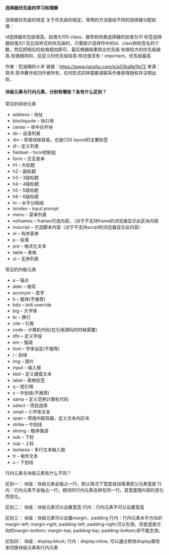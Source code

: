 #### 选择器优先级的学习和理解
选择器优先级的规定
关于优先级的规定，常用的方法是给不同的选择器分配权值：

id选择器优先级很高，权值为100
class、属性和伪类选择器的权值为10
标签选择器权值为1
在比较样式的优先级时，只需统计选择符中的id、class和标签名的个数，然后把相应的权值相加即可，最后根据结果排出优先级
权值较大的优先级越高
权值相同的，后定义的优先级较高
样式值含有！important，优先级最高

作者：犯迷糊的小羊
链接：https://www.jianshu.com/p/a53ba8e1fe72
来源：简书
简书著作权归作者所有，任何形式的转载都请联系作者获得授权并注明出处。

#### 块级元素与行内元素，分别有哪些？各有什么区别？
常见的块状元素
- address – 地址
- blockquote – 块引用
- center – 举中对齐块
- dir – 目录列表
- div – 常用块级容易，也是CSS layout的主要标签
- dl – 定义列表
- fieldset – form控制组
- form – 交互表单
- h1 – 大标题
- h2 – 副标题
- h3 – 3级标题
- h4 – 4级标题
- h5 – 5级标题
- h6 – 6级标题
- hr – 水平分隔线
- isindex – input prompt
- menu – 菜单列表
- noframes – frames可选内容，（对于不支持frame的浏览器显示此区块内容
- noscript – 可选脚本内容（对于不支持script的浏览器显示此内容）
- ol – 有序表单
- p – 段落
- pre – 格式化文本
- table – 表格
- ul – 无序列表

常见的内联元素
- a – 锚点
- abbr – 缩写
- acronym – 首字
- b – 粗体(不推荐)
- bdo – bidi override
- big – 大字体
- br – 换行
- cite – 引用
- code – 计算机代码(在引用源码的时候需要)
- dfn – 定义字段
- em – 强调
- font – 字体设定(不推荐)
- i – 斜体
- img – 图片
- input – 输入框
- kbd – 定义键盘文本
- label – 表格标签
- q – 短引用
- s – 中划线(不推荐)
- samp – 定义范例计算机代码
- select – 项目选择
- small – 小字体文本
- span – 常用内联容器，定义文本内区块
- strike – 中划线
- strong – 粗体强调
- sub – 下标
- sup – 上标
- textarea – 多行文本输入框
- tt – 电传文本
- u – 下划线

行内元素与块级元素有什么不同？

区别一：
块级：块级元素会独占一行，默认情况下宽度自动填满其父元素宽度
行内：行内元素不会独占一行，相邻的行内元素会排在同一行。其宽度随内容的变化而变化。

区别二：
块级：块级元素可以设置宽高
行内：行内元素不可以设置宽高

区别三：
块级：块级元素可以设置margin，padding
行内：行内元素水平方向的margin-left; margin-right; padding-left; padding-right;可以生效。但是竖直方向的margin-bottom; margin-top; padding-top; padding-bottom;却不能生效。

区别四：
块级：display:block;
行内：display:inline;
可以通过修改display属性来切换块级元素和行内元素

